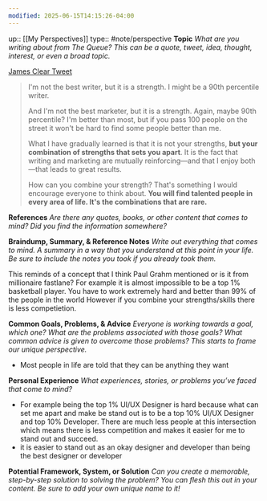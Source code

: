 ```yaml
---
modified: 2025-06-15T14:15:26-04:00
---
```

up::  [[My Perspectives]]
type:: #note/perspective 
**Topic**
*What are you writing about from The Queue? This can be a quote, tweet, idea, thought, interest, or even a broad topic.*

[James Clear Tweet](https://x.com/JamesClear/status/1808881078414786737)
> I'm not the best writer, but it is a strength. I might be a 90th percentile writer.  
> 
> And I'm not the best marketer, but it is a strength. Again, maybe 90th percentile? I'm better than most, but if you pass 100 people on the street it won't be hard to find some people better than me.  
> 
> What I have gradually learned is that it is not your strengths, **but your combination of strengths that sets you apart**. It is the fact that writing and marketing are mutually reinforcing—and that I enjoy both—that leads to great results.  
> 
> How can you combine your strength? That's something I would encourage everyone to think about. **You will find talented people in every area of life. It's the combinations that are rare.**



**References**
*Are there any quotes, books, or other content that comes to mind? Did you find the information somewhere?*

**Braindump, Summary, & Reference Notes**
*Write out everything that comes to mind. A summary in a way that you understand at this point in your life. Be sure to include the notes you took if you already took them.*

This reminds of a concept that I think Paul Grahm mentioned or is it from millionaire fastlane?
For example it is almost impossible to be a top 1% basketball player. You have to work extremely hard and better than 99% of the people in the world
However if you combine your strengths/skills there is less competietion. 


**Common Goals, Problems, & Advice**
*Everyone is working towards a goal, which one? What are the problems associated with those goals? What common advice is given to overcome those problems? This starts to frame our unique perspective.*

- Most people in life are told that they can be anything they want

**Personal Experience**
*What experiences, stories, or problems you’ve faced that come to mind?*

  - For example being the top 1% UI/UX Designer is hard because what can set me apart and make be stand out is to be a top 10% UI/UX Designer and top 10% Developer. There are much less people at this intersection which means there is less competition and makes it easier for me to stand out and succeed.
- 	 it is easier to stand out as an okay designer and developer than being the best designer or developer

**Potential Framework, System, or Solution**
*Can you create a memorable, step-by-step solution to solving the problem? You can flesh this out in your content. Be sure to add your own unique name to it!*
